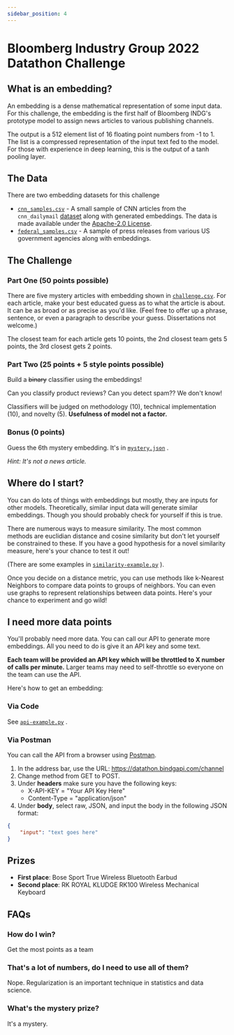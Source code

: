 ```yaml
---
sidebar_position: 4
---
```


# Bloomberg Industry Group 2022 Datathon Challenge 

## What is an embedding?
An embedding is a dense mathematical representation of some input data.  For this challenge, the embedding is the first half of Bloomberg INDG's prototype model to assign news articles to various publishing channels.  

The output is a 512 element list of 16 floating point numbers from -1 to 1.  The list is a compressed representation of the input text fed to the model.  For those with experience in deep learning, this is the output of a tanh pooling layer.  

## The Data
There are two embedding datasets for this challenge

- [`cnn_samples.csv`](./bloomberg/cnn_samples.csv) - A small sample of CNN articles from the `cnn_dailymail` [dataset](https://huggingface.co/datasets/cnn_dailymail) along with generated embeddings.  The data is made available under the [Apache-2.0 License](https://www.apache.org/licenses/LICENSE-2.0).
- [`federal_samples.csv`](./bloomberg/federal_samples.csv) - A sample of press releases from various US government agencies along with embeddings.  

## The Challenge 

### Part One (50 points possible)
There are five mystery articles with embedding shown in [`challenge.csv`](./bloomberg/challenge.csv).  For each article, make your best educated guess as to what the article is about.  It can be as broad or as precise as you'd like.  (Feel free to offer up a phrase, sentence, or even a paragraph to describe your guess.  Dissertations not welcome.)

The closest team for each article gets 10 points, the 2nd closest team gets 5 points, the 3rd closest gets 2 points.

### Part Two (25 points + 5 style points possible)
Build a ~~binary~~ classifier using the embeddings!

Can you classify product reviews?  Can you detect spam??   We don't know!  

Classifiers will be judged on methodology (10), technical implementation (10), and novelty (5). **Usefulness of model not a factor.**

### Bonus (0 points)
Guess the 6th mystery embedding.  It's in [`mystery.json`](./bloomberg/mystery.zip) .



*Hint: It's not a news article.*

## Where do I start?
You can do lots of things with embeddings but mostly, they are inputs for other models.  Theoretically, similar input data will generate similar embeddings.  Though you should probably check for yourself if this is true.

There are numerous ways to measure similarity.  The most common methods are euclidian distance and cosine similarity but don't let yourself be constrained to these.  If you have a good hypothesis for a novel similarity measure, here's your chance to test it out!

(There are some examples in [`similarity-example.py`](./bloomberg/similarity-example.py) ).

Once you decide on a distance metric, you can use methods like k-Nearest Neighbors to compare data points to groups of neighbors.  You can even use graphs to represent relationships between data points.  Here's your chance to experiment and go wild!

## I need more data points
You'll probably need more data.  You can call our API to generate more embeddings.  All you need to do is give it an API key and some text.

**Each team will be provided an API key which will be throttled to X number of calls per minute.**  Larger teams may need to self-throttle so everyone on the team can use the API.

Here's how to get an embedding: 

### Via Code 
See [`api-example.py`](./bloomberg/api-example.py) .

### Via Postman
You can call the API from a browser using [Postman](https://postman.com).  

1. In the address bar, use the URL: https://datathon.bindgapi.com/channel
2. Change method from GET to POST.
3. Under **headers** make sure you have the following keys:
    - X-API-KEY = "Your API Key Here"
    - Content-Type = "application/json"
4. Under **body**, select raw, JSON, and input the body in the following JSON format:

```json
{
    "input": "text goes here"
}
```

## Prizes 
- **First place**: Bose Sport True Wireless Bluetooth Earbud
- **Second place**: RK ROYAL KLUDGE RK100 Wireless Mechanical Keyboard

## FAQs
### How do I win?
Get the most points as a team 

### That's a lot of numbers, do I need to use all of them?
Nope.  Regularization is an important technique in statistics and data science.

### What's the mystery prize?
It's a mystery.